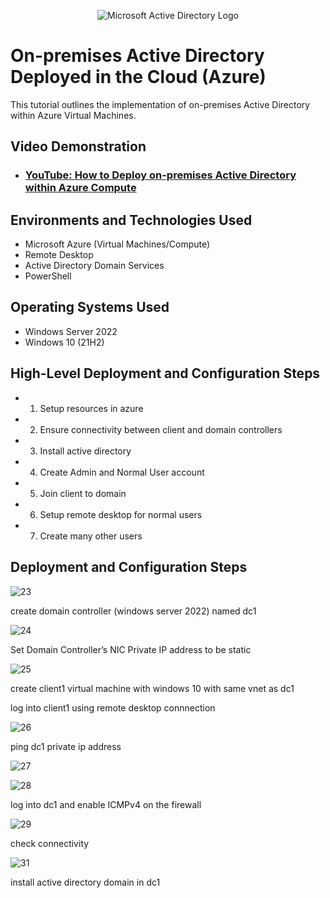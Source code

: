 <p align="center">
<img src="https://i.imgur.com/pU5A58S.png" alt="Microsoft Active Directory Logo"/>
</p>

<h1>On-premises Active Directory Deployed in the Cloud (Azure)</h1>
This tutorial outlines the implementation of on-premises Active Directory within Azure Virtual Machines.<br />


<h2>Video Demonstration</h2>

- ### [YouTube: How to Deploy on-premises Active Directory within Azure Compute](https://www.youtube.com)

<h2>Environments and Technologies Used</h2>

- Microsoft Azure (Virtual Machines/Compute)
- Remote Desktop
- Active Directory Domain Services
- PowerShell

<h2>Operating Systems Used </h2>

- Windows Server 2022
- Windows 10 (21H2)

<h2>High-Level Deployment and Configuration Steps</h2>

- 1) Setup resources in azure
- 2) Ensure connectivity between client and domain controllers
- 3) Install active directory
- 4) Create Admin and Normal User account
- 5) Join client to domain
- 6) Setup remote desktop for normal users
- 7) Create many other users

<h2>Deployment and Configuration Steps</h2>

![23](https://github.com/boluadunbarin/configure-ad/assets/157642328/7fd8bc9c-ac8f-435b-b3be-853d5eb6f821)

create domain controller (windows server 2022) named dc1

![24](https://github.com/boluadunbarin/configure-ad/assets/157642328/38b04302-f7bd-4496-b042-b771d3f655f1)

Set Domain Controller’s NIC Private IP address to be static

![25](https://github.com/boluadunbarin/configure-ad/assets/157642328/ae97c4b8-ef99-4db6-924a-f8cb10204953)

create client1 virtual machine with windows 10 with same vnet as dc1

log into client1 using remote desktop connnection

![26](https://github.com/boluadunbarin/configure-ad/assets/157642328/e6ef85b9-18ac-46a3-9dab-24d2da97de92)

ping dc1 private ip address

![27](https://github.com/boluadunbarin/configure-ad/assets/157642328/40566b17-19e9-491e-86a6-8414f6db0c82)

![28](https://github.com/boluadunbarin/configure-ad/assets/157642328/9ed30296-de24-4365-b3dd-3867996ebbc0)

log into dc1 and enable ICMPv4 on the firewall

![29](https://github.com/boluadunbarin/configure-ad/assets/157642328/953ecd2a-4a4f-4a25-83ac-d1ff56c983b5)

check connectivity

![31](https://github.com/boluadunbarin/configure-ad/assets/157642328/5bde578e-22f2-4522-8280-bd14a776cde9)

install active directory domain  in dc1
